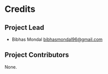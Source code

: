 Credits
=======

Project Lead
----------------

* Bibhas Mondal <bibhasmondal96@gmail.com>

Project Contributors
------------

None.
